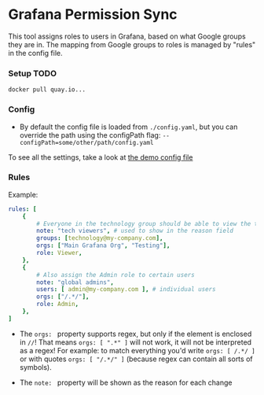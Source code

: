# Grafana Permission Sync

This tool assigns roles to users in Grafana, based on what Google groups they are in.
The mapping from Google groups to roles is managed by "rules" in the config file.

### Setup TODO

```
docker pull quay.io...
```

### Config

- By default the config file is loaded from `./config.yaml`, but you can override the path using the configPath flag: `--configPath=some/other/path/config.yaml`

To see all the settings, take a look at [the demo config file](https://github.com/cloudworkz/grafana-permission-sync/blob/master/demoConfig.yaml)

### Rules

Example:
```yaml
rules: [
    {
        # Everyone in the technology group should be able to view the two grafana organizations
        note: "tech viewers", # used to show in the reason field
        groups: [technology@my-company.com],
        orgs: ["Main Grafana Org", "Testing"],
        role: Viewer,
    },
    {
        # Also assign the Admin role to certain users 
        note: "global admins", 
        users: [ admin@my-company.com ], # individual users
        orgs: ["/.*/"],
        role: Admin,
    },
] 
```

- The `orgs: ` property supports regex, but only if the element is enclosed in `//`!
  That means `orgs: [ ".*" ]` will not work, it will not be interpreted as a regex!
  For example: to match everything you'd write `orgs: [ /.*/ ]` or with quotes `orgs: [ "/.*/" ]` (because regex can contain all sorts of symbols).

- The `note: ` property will be shown as the reason for each change